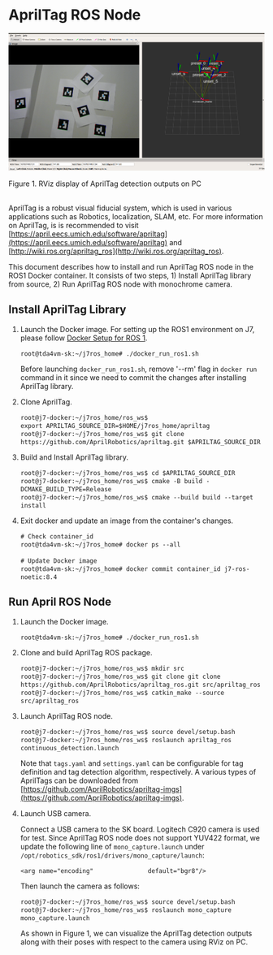 AprilTag ROS Node
==================

![](AprilTag.png)
<figcaption> Figure 1. RViz display of AprilTag detection outputs on PC </figcaption>
<br />

AprilTag is a robust visual fiducial system, which is used in various applications such as Robotics, localization, SLAM, etc. For more information on AprilTag, is is recommended to visit [https://april.eecs.umich.edu/software/apriltag](https://april.eecs.umich.edu/software/apriltag) and [http://wiki.ros.org/apriltag_ros](http://wiki.ros.org/apriltag_ros). 

This document describes how to install and run AprilTag ROS node in the ROS1 Docker container. It consists of two steps, 1) Install AprilTag library from source, 2) Run AprilTag ROS node with monochrome camera.

## Install AprilTag Library

1. Launch the Docker image. For setting up the ROS1 environment on J7, please follow [Docker Setup for ROS 1](../docker/setting_docker_ros1.md).
    ```
    root@tda4vm-sk:~/j7ros_home# ./docker_run_ros1.sh
    ```

    Before launching `docker_run_ros1.sh`, remove '--rm' flag in `docker run` command in it since we need to commit the changes after installing AprilTag library.

2. Clone AprilTag.
    ```
    root@j7-docker:~/j7ros_home/ros_ws$ export APRILTAG_SOURCE_DIR=$HOME/j7ros_home/apriltag
    root@j7-docker:~/j7ros_home/ros_ws$ git clone https://github.com/AprilRobotics/apriltag.git $APRILTAG_SOURCE_DIR
    ```

3. Build and Install AprilTag library.
    ```
    root@j7-docker:~/j7ros_home/ros_ws$ cd $APRILTAG_SOURCE_DIR
    root@j7-docker:~/j7ros_home/ros_ws$ cmake -B build -DCMAKE_BUILD_TYPE=Release
    root@j7-docker:~/j7ros_home/ros_ws$ cmake --build build --target install
    ```

4. Exit docker and update an image from the container's changes.
    ```
    # Check container_id
    root@tda4vm-sk:~/j7ros_home# docker ps --all

    # Update Docker image
    root@tda4vm-sk:~/j7ros_home# docker commit container_id j7-ros-noetic:8.4
    ```

## Run April ROS Node

1. Launch the Docker image. 
    ```
    root@tda4vm-sk:~/j7ros_home# ./docker_run_ros1.sh
    ```

2. Clone and build AprilTag ROS package.
    ```
    root@j7-docker:~/j7ros_home/ros_ws$ mkdir src
    root@j7-docker:~/j7ros_home/ros_ws$ git clone git clone https://github.com/AprilRobotics/apriltag_ros.git src/apriltag_ros
    root@j7-docker:~/j7ros_home/ros_ws$ catkin_make --source src/apriltag_ros
    ```

3. Launch AprilTag ROS node.
    ```
    root@j7-docker:~/j7ros_home/ros_ws$ source devel/setup.bash
    root@j7-docker:~/j7ros_home/ros_ws$ roslaunch apriltag_ros continuous_detection.launch
    ```

    Note that `tags.yaml` and `settings.yaml` can be configurable for tag definition and tag detection algorithm, respectively. A various types of AprilTags can be downloaded from [https://github.com/AprilRobotics/apriltag-imgs](https://github.com/AprilRobotics/apriltag-imgs).

4. Launch USB camera.

    Connect a USB camera to the SK board. Logitech C920 camera is used for test. Since AprilTag ROS node does not support YUV422 format, we update the following line of `mono_capture.launch` under `/opt/robotics_sdk/ros1/drivers/mono_capture/launch`:
    ```
    <arg name="encoding"               default="bgr8"/> 
    ```

    Then launch the camera as follows: 
    ```
    root@j7-docker:~/j7ros_home/ros_ws$ source devel/setup.bash
    root@j7-docker:~/j7ros_home/ros_ws$ roslaunch mono_capture mono_capture.launch
    ```

    As shown in Figure 1, we can visualize the AprilTag detection outputs along with their poses with respect to the camera using RViz on PC.

